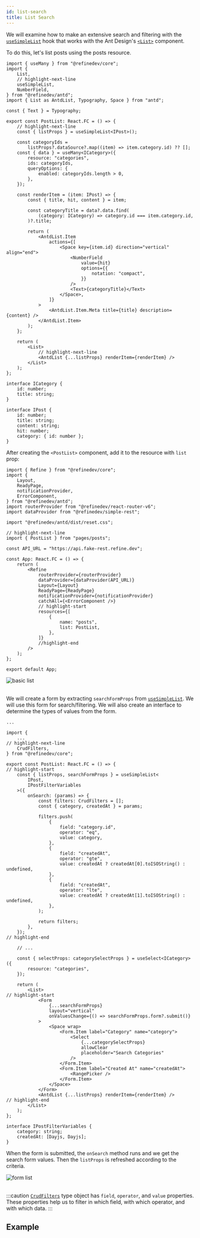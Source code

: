 ```yaml
---
id: list-search
title: List Search
---
```


We will examine how to make an extensive search and filtering with the [`useSimpleList`](/api-reference/antd/hooks/list/useSimpleList.md) hook that works with the Ant Design's [`<List>`](https://ant.design/components/list) component.

To do this, let's list posts using the posts resource.

```tsx title="pages/posts/list.tsx"
import { useMany } from "@refinedev/core";
import {
    List,
    // highlight-next-line
    useSimpleList,
    NumberField,
} from "@refinedev/antd";
import { List as AntdList, Typography, Space } from "antd";

const { Text } = Typography;

export const PostList: React.FC = () => {
    // highlight-next-line
    const { listProps } = useSimpleList<IPost>();

    const categoryIds =
        listProps?.dataSource?.map((item) => item.category.id) ?? [];
    const { data } = useMany<ICategory>({
        resource: "categories",
        ids: categoryIds,
        queryOptions: {
            enabled: categoryIds.length > 0,
        },
    });

    const renderItem = (item: IPost) => {
        const { title, hit, content } = item;

        const categoryTitle = data?.data.find(
            (category: ICategory) => category.id === item.category.id,
        )?.title;

        return (
            <AntdList.Item
                actions={[
                    <Space key={item.id} direction="vertical" align="end">
                        <NumberField
                            value={hit}
                            options={{
                                notation: "compact",
                            }}
                        />
                        <Text>{categoryTitle}</Text>
                    </Space>,
                ]}
            >
                <AntdList.Item.Meta title={title} description={content} />
            </AntdList.Item>
        );
    };

    return (
        <List>
            // highlight-next-line
            <AntdList {...listProps} renderItem={renderItem} />
        </List>
    );
};

interface ICategory {
    id: number;
    title: string;
}

interface IPost {
    id: number;
    title: string;
    content: string;
    hit: number;
    category: { id: number };
}
```

After creating the `<PostList>` component, add it to the resource with `list` prop:

```tsx
import { Refine } from "@refinedev/core";
import {
    Layout,
    ReadyPage,
    notificationProvider,
    ErrorComponent,
} from "@refinedev/antd";
import routerProvider from "@refinedev/react-router-v6";
import dataProvider from "@refinedev/simple-rest";

import "@refinedev/antd/dist/reset.css";

// highlight-next-line
import { PostList } from "pages/posts";

const API_URL = "https://api.fake-rest.refine.dev";

const App: React.FC = () => {
    return (
        <Refine
            routerProvider={routerProvider}
            dataProvider={dataProvider(API_URL)}
            Layout={Layout}
            ReadyPage={ReadyPage}
            notificationProvider={notificationProvider}
            catchAll={<ErrorComponent />}
            // highlight-start
            resources={[
                {
                    name: "posts",
                    list: PostList,
                },
            ]}
            //highlight-end
        />
    );
};

export default App;
```

<div class="img-container">
    <div class="window">
        <div class="control red"></div>
        <div class="control orange"></div>
        <div class="control green"></div>
    </div>
    <img src="https://refine.ams3.cdn.digitaloceanspaces.com/website/static/img/guides-and-concepts/list-search/basic-list.png" alt="basic list" />
</div>
<br />

We will create a form by extracting `searchFormProps` from [`useSimpleList`](/api-reference/antd/hooks/list/useSimpleList.md). We will use this form for search/filtering. We will also create an interface to determine the types of values from the form.

```tsx title="pages/posts/list.tsx"
...

import {
    ...
// highlight-next-line
    CrudFilters,
} from "@refinedev/core";

export const PostList: React.FC = () => {
// highlight-start
    const { listProps, searchFormProps } = useSimpleList<
        IPost,
        IPostFilterVariables
    >({
        onSearch: (params) => {
            const filters: CrudFilters = [];
            const { category, createdAt } = params;

            filters.push(
                {
                    field: "category.id",
                    operator: "eq",
                    value: category,
                },
                {
                    field: "createdAt",
                    operator: "gte",
                    value: createdAt ? createdAt[0].toISOString() : undefined,
                },
                {
                    field: "createdAt",
                    operator: "lte",
                    value: createdAt ? createdAt[1].toISOString() : undefined,
                },
            );

            return filters;
        },
    });
// highlight-end

    // ...

    const { selectProps: categorySelectProps } = useSelect<ICategory>({
        resource: "categories",
    });

    return (
        <List>
// highlight-start
            <Form
                {...searchFormProps}
                layout="vertical"
                onValuesChange={() => searchFormProps.form?.submit()}
            >
                <Space wrap>
                    <Form.Item label="Category" name="category">
                        <Select
                            {...categorySelectProps}
                            allowClear
                            placeholder="Search Categories"
                        />
                    </Form.Item>
                    <Form.Item label="Created At" name="createdAt">
                        <RangePicker />
                    </Form.Item>
                </Space>
            </Form>
            <AntdList {...listProps} renderItem={renderItem} />
// highlight-end
        </List>
    );
};

interface IPostFilterVariables {
    category: string;
    createdAt: [Dayjs, Dayjs];
}
```

When the form is submitted, the `onSearch` method runs and we get the search form values. Then the `listProps` is refreshed according to the criteria.

<div class="img-container">
    <div class="window">
        <div class="control red"></div>
        <div class="control orange"></div>
        <div class="control green"></div>
    </div>
    <img src="https://refine.ams3.cdn.digitaloceanspaces.com/website/static/img/guides-and-concepts/list-search/form-list.png" alt="form list" />
</div>

<br />

:::caution
[`CrudFilters`](/api-reference/core/interfaces.md#crudfilters) type object has `field`, `operator`, and `value` properties. These properties help us to filter in which field, with which operator, and with which data.
:::

## Example

<CodeSandboxExample path="use-simple-list-antd" />
